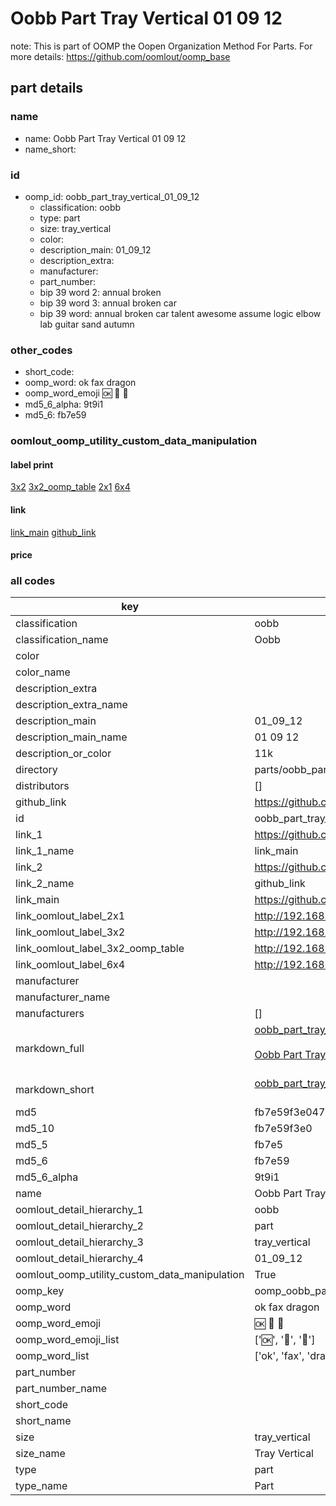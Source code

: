 # Oobb Part Tray Vertical 01 09 12  

note: This is part of OOMP the Oopen Organization Method For Parts. For more details: https://github.com/oomlout/oomp_base

##  part details





### name
* name: Oobb Part Tray Vertical 01 09 12
* name_short: 
### id
* oomp_id: oobb_part_tray_vertical_01_09_12
  * classification: oobb
  * type: part
  * size: tray_vertical
  * color: 
  * description_main: 01_09_12
  * description_extra: 
  * manufacturer: 
  * part_number: 
  * bip 39 word 2: annual broken
  * bip 39 word 3: annual broken car
  * bip 39 word: annual broken car talent awesome assume logic elbow lab guitar sand autumn

### other_codes
* short_code: 
* oomp_word: ok fax dragon
* oomp_word_emoji :ok: :fax: :dragon:
* md5_6_alpha: 9t9i1
* md5_6: fb7e59






### oomlout_oomp_utility_custom_data_manipulation
#### label print
[3x2](http://192.168.1.245:1112/?label=oomp%209t9i1)
[3x2_oomp_table](http://192.168.1.107:1112/?label=oomp%209t9i1)
[2x1](http://192.168.1.242:1112/?label=oomp%209t9i1)
[6x4](http://192.168.1.55:1112/?label=oomp%209t9i1)    

#### link

[link_main](https://github.com/oomlout/oomlout_oomp_current_version_messy/tree/main/parts/oobb_part_tray_vertical_01_09_12) [github_link](https://github.com/oomlout/oomlout_oomp_part_src/tree/main/parts/oobb_part_tray_vertical_01_09_12)                             

#### price







### all codes 
| key | value |  
| --- | --- |  
| classification | oobb |  
| classification_name | Oobb |  
| color |  |  
| color_name |  |  
| description_extra |  |  
| description_extra_name |  |  
| description_main | 01_09_12 |  
| description_main_name | 01 09 12 |  
| description_or_color | 11k |  
| directory | parts/oobb_part_tray_vertical_01_09_12 |  
| distributors | [] |  
| github_link | https://github.com/oomlout/oomlout_oomp_part_src/tree/main/parts/oobb_part_tray_vertical_01_09_12 |  
| id | oobb_part_tray_vertical_01_09_12 |  
| link_1 | https://github.com/oomlout/oomlout_oomp_current_version_messy/tree/main/parts/oobb_part_tray_vertical_01_09_12 |  
| link_1_name | link_main |  
| link_2 | https://github.com/oomlout/oomlout_oomp_part_src/tree/main/parts/oobb_part_tray_vertical_01_09_12 |  
| link_2_name | github_link |  
| link_main | https://github.com/oomlout/oomlout_oomp_current_version_messy/tree/main/parts/oobb_part_tray_vertical_01_09_12 |  
| link_oomlout_label_2x1 | http://192.168.1.242:1112/?label=oomp%209t9i1 |  
| link_oomlout_label_3x2 | http://192.168.1.245:1112/?label=oomp%209t9i1 |  
| link_oomlout_label_3x2_oomp_table | http://192.168.1.107:1112/?label=oomp%209t9i1 |  
| link_oomlout_label_6x4 | http://192.168.1.55:1112/?label=oomp%209t9i1 |  
| manufacturer |  |  
| manufacturer_name |  |  
| manufacturers | [] |  
| markdown_full | [oobb_part_tray_vertical_01_09_12](https://github.com/oomlout/oomlout_oomp_current_version_messy/tree/main/parts/oobb_part_tray_vertical_01_09_12)<br>[](https://github.com/oomlout/oomlout_oomp_current_version_messy/tree/main/parts/oobb_part_tray_vertical_01_09_12)<br>[Oobb Part Tray Vertical 01 09 12](https://github.com/oomlout/oomlout_oomp_current_version_messy/tree/main/parts/oobb_part_tray_vertical_01_09_12)<br><br> |  
| markdown_short | [oobb_part_tray_vertical_01_09_12](https://github.com/oomlout/oomlout_oomp_current_version_messy/tree/main/parts/oobb_part_tray_vertical_01_09_12)<br><br> |  
| md5 | fb7e59f3e047307037884dd64487204b |  
| md5_10 | fb7e59f3e0 |  
| md5_5 | fb7e5 |  
| md5_6 | fb7e59 |  
| md5_6_alpha | 9t9i1 |  
| name | Oobb Part Tray Vertical 01 09 12 |  
| oomlout_detail_hierarchy_1 | oobb |  
| oomlout_detail_hierarchy_2 | part |  
| oomlout_detail_hierarchy_3 | tray_vertical |  
| oomlout_detail_hierarchy_4 | 01_09_12 |  
| oomlout_oomp_utility_custom_data_manipulation | True |  
| oomp_key | oomp_oobb_part_tray_vertical_01_09_12 |  
| oomp_word | ok fax dragon |  
| oomp_word_emoji | :ok: :fax: :dragon: |  
| oomp_word_emoji_list | [':ok:', ':fax:', ':dragon:'] |  
| oomp_word_list | ['ok', 'fax', 'dragon'] |  
| part_number |  |  
| part_number_name |  |  
| short_code |  |  
| short_name |  |  
| size | tray_vertical |  
| size_name | Tray Vertical |  
| type | part |  
| type_name | Part |  
